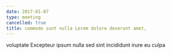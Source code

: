 ```yaml
---
date: 2017-01-07
type: meeting
cancelled: true
title: commodo sunt nulla Lorem dolore deserunt amet,
---
```

voluptate Excepteur ipsum nulla sed sint incididunt irure eu culpa